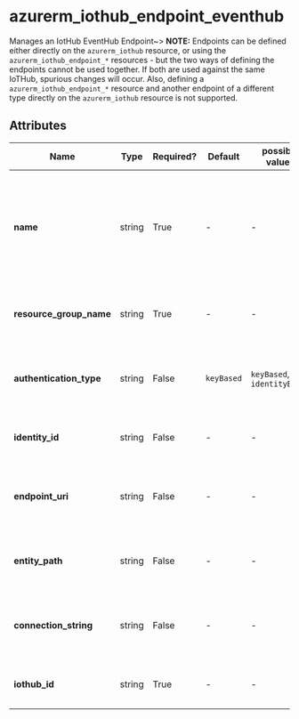 # azurerm_iothub_endpoint_eventhub

Manages an IotHub EventHub Endpoint~> **NOTE:** Endpoints can be defined either directly on the `azurerm_iothub` resource, or using the `azurerm_iothub_endpoint_*` resources - but the two ways of defining the endpoints cannot be used together. If both are used against the same IoTHub, spurious changes will occur. Also, defining a `azurerm_iothub_endpoint_*` resource and another endpoint of a different type directly on the `azurerm_iothub` resource is not supported.

## Attributes

| Name | Type | Required? | Default  | possible values | Description |
| ---- | ---- | --------- | -------- | ----------- | ----------- |
| **name** | string | True | -  |  -  | The name of the endpoint. The name must be unique across endpoint types. The following names are reserved: `events`, `operationsMonitoringEvents`, `fileNotifications` and `$default`. Changing this forces a new resource to be created. | 
| **resource_group_name** | string | True | -  |  -  | The name of the resource group under which the Event Hub has been created. Changing this forces a new resource to be created. | 
| **authentication_type** | string | False | `keyBased`  |  `keyBased`, `identityBased`  | Type used to authenticate against the Event Hub endpoint. Possible values are `keyBased` and `identityBased`. Defaults to `keyBased`. | 
| **identity_id** | string | False | -  |  -  | ID of the User Managed Identity used to authenticate against the Event Hub endpoint. | 
| **endpoint_uri** | string | False | -  |  -  | URI of the Event Hubs Namespace endpoint. This attribute can only be specified and is mandatory when `authentication_type` is `identityBased`. | 
| **entity_path** | string | False | -  |  -  | Name of the Event Hub. This attribute can only be specified and is mandatory when `authentication_type` is `identityBased`. | 
| **connection_string** | string | False | -  |  -  | The connection string for the endpoint. This attribute can only be specified and is mandatory when `authentication_type` is `keyBased`. | 
| **iothub_id** | string | True | -  |  -  | The IoTHub ID for the endpoint. Changing this forces a new resource to be created. | 

